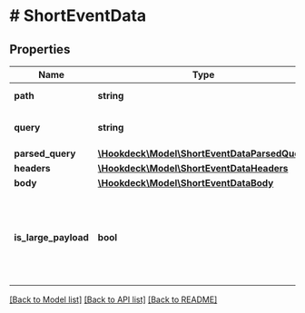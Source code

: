 # # ShortEventData

## Properties

Name | Type | Description | Notes
------------ | ------------- | ------------- | -------------
**path** | **string** | Request path |
**query** | **string** | Raw query param string |
**parsed_query** | [**\Hookdeck\Model\ShortEventDataParsedQuery**](ShortEventDataParsedQuery.md) |  |
**headers** | [**\Hookdeck\Model\ShortEventDataHeaders**](ShortEventDataHeaders.md) |  |
**body** | [**\Hookdeck\Model\ShortEventDataBody**](ShortEventDataBody.md) |  |
**is_large_payload** | **bool** | Whether the payload is considered large payload and not searchable | [optional]

[[Back to Model list]](../../README.md#models) [[Back to API list]](../../README.md#endpoints) [[Back to README]](../../README.md)
